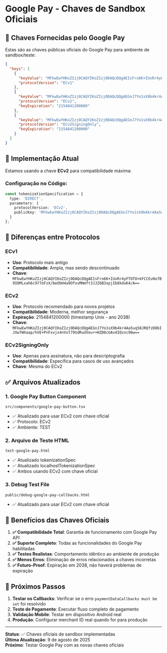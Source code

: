 # Google Pay - Chaves de Sandbox Oficiais

## 🔐 Chaves Fornecidas pelo Google Pay
Estas são as chaves públicas oficiais do Google Pay para ambiente de sandbox/teste:

```json
{
  "keys": [
    {
      "keyValue": "MFkwEwYHKoZIzj0CAQYIKoZIzj0DAQcDQgAEIsFro6K+IUxRr4yFTOTO+kFCCEvHo7B9IOMLxah6c977oFzX/beObH4a9OfosMHmft3JJZ6B3xpjIb8kduK4/A==",
      "protocolVersion": "ECv1"
    },
    {
      "keyValue": "MFkwEwYHKoZIzj0CAQYIKoZIzj0DAQcDQgAEGnJ7Yo1sX9b4kr4Aa5uq58JRQfzD8bIJXw7WXaap/hVE+PnFxvjx4nVxt79SdRuUVeu++HZD0cGAv4IOznc96w==",
      "protocolVersion": "ECv2",
      "keyExpiration": "2154841200000"
    },
    {
      "keyValue": "MFkwEwYHKoZIzj0CAQYIKoZIzj0DAQcDQgAEGnJ7Yo1sX9b4kr4Aa5uq58JRQfzD8bIJXw7WXaap/hVE+PnFxvjx4nVxt79SdRuUVeu++HZD0cGAv4IOznc96w==",
      "protocolVersion": "ECv2SigningOnly",
      "keyExpiration": "2154841200000"
    }
  ]
}
```

## 🔧 Implementação Atual
Estamos usando a chave **ECv2** para compatibilidade máxima:

### Configuração no Código:
```typescript
const tokenizationSpecification = {
  type: 'DIRECT',
  parameters: {
    protocolVersion: 'ECv2',
    publicKey: 'MFkwEwYHKoZIzj0CAQYIKoZIzj0DAQcDQgAEGnJ7Yo1sX9b4kr4Aa5uq58JRQfzD8bIJXw7WXaap/hVE+PnFxvjx4nVxt79SdRuUVeu++HZD0cGAv4IOznc96w=='
  }
};
```

## 📝 Diferenças entre Protocolos

### ECv1
- **Uso**: Protocolo mais antigo
- **Compatibilidade**: Ampla, mas sendo descontinuado
- **Chave**: `MFkwEwYHKoZIzj0CAQYIKoZIzj0DAQcDQgAEIsFro6K+IUxRr4yFTOTO+kFCCEvHo7B9IOMLxah6c977oFzX/beObH4a9OfosMHmft3JJZ6B3xpjIb8kduK4/A==`

### ECv2
- **Uso**: Protocolo recomendado para novos projetos
- **Compatibilidade**: Moderna, melhor segurança
- **Expiração**: 2154841200000 (timestamp Unix - ano 2038)
- **Chave**: `MFkwEwYHKoZIzj0CAQYIKoZIzj0DAQcDQgAEGnJ7Yo1sX9b4kr4Aa5uq58JRQfzD8bIJXw7WXaap/hVE+PnFxvjx4nVxt79SdRuUVeu++HZD0cGAv4IOznc96w==`

### ECv2SigningOnly
- **Uso**: Apenas para assinatura, não para descriptografia
- **Compatibilidade**: Específica para casos de uso avançados
- **Chave**: Mesma do ECv2

## ✅ Arquivos Atualizados

### 1. **Google Pay Button Component** 
`src/components/google-pay-button.tsx`
- ✅ Atualizado para usar ECv2 com chave oficial
- ✅ Protocolo: ECv2
- ✅ Ambiente: TEST

### 2. **Arquivo de Teste HTML**
`test-google-pay.html`
- ✅ Atualizado tokenizationSpec
- ✅ Atualizado localhostTokenizationSpec
- ✅ Ambos usando ECv2 com chave oficial

### 3. **Debug Test File**
`public/debug-google-pay-callbacks.html`
- ✅ Atualizado para usar ECv2 com chave oficial

## 🚀 Benefícios das Chaves Oficiais

1. **✅ Compatibilidade Total**: Garantia de funcionamento com Google Pay API
2. **✅ Suporte Completo**: Todas as funcionalidades do Google Pay habilitadas
3. **✅ Testes Realistas**: Comportamento idêntico ao ambiente de produção
4. **✅ Menos Erros**: Eliminação de erros relacionados a chaves incorretas
5. **✅ Futuro-Proof**: Expiração em 2038, não haverá problemas de expiração

## 🔄 Próximos Passos

1. **Testar os Callbacks**: Verificar se o erro `paymentDataCallbacks must be set` foi resolvido
2. **Teste de Pagamento**: Executar fluxo completo de pagamento
3. **Validação Mobile**: Testar em dispositivo Android real
4. **Produção**: Configurar merchant ID real quando for para produção

---

**Status**: ✅ Chaves oficiais de sandbox implementadas  
**Última Atualização**: 9 de agosto de 2025  
**Próximo**: Testar Google Pay com as novas chaves oficiais
